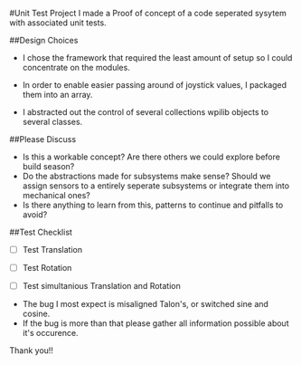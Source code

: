 #Unit Test Project
I made a Proof of concept of a code seperated sysytem with associated unit tests.

##Design Choices
- I chose the framework that required the least amount of setup so I could concentrate on the modules.

- In order to enable easier passing around of joystick values, I packaged them into an array.

- I abstracted out the control of several collections wpilib objects to several classes.

##Please Discuss
- Is this a workable concept? Are there others we could explore before build season?
- Do the abstractions made for subsystems make sense? Should we assign sensors to a entirely seperate subsystems or integrate them into mechanical ones?
- Is there anything to learn from this, patterns to continue and pitfalls to avoid? 

##Test Checklist
- [ ] Test Translation

- [ ] Test Rotation

- [ ] Test simultanious Translation and Rotation

- The bug I most expect is misaligned Talon's, or switched sine and cosine.
- If the bug is more than that please gather all information possible about it's occurence.

Thank you!!
